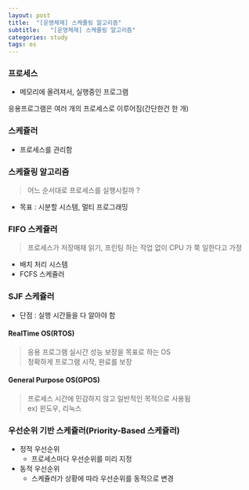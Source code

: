 ```yaml
---
layout: post
title:  "[운영체제] 스케쥴링 알고리즘"
subtitle:   "[운영체제] 스케쥴링 알고리즘"
categories: study
tags: os
---
```



### 프로세스
- 메모리에 올려져서, 실행중인 프로그램

응용프로그램은 여러 개의 프로세스로 이루어짐(간단한건 한 개)

### 스케쥴러  
- 프로세스를 관리함


### 스케쥴링 알고리즘  
> 어느 순서대로 프로세스를 실행시킬까 ?
- 목표 : 시분할 시스템, 멀티 프로그래밍  

### FIFO 스케쥴러  
> 프로세스가 저장매채 읽기, 프린팅 하는 작업 없이 CPU 가 쭉 일한다고 가정
- 배치 처리 시스템
- FCFS 스케쥴러 


### SJF 스케쥴러 
- 단점 : 실행 시간들을 다 알아야 함


#### RealTime OS(RTOS)

>응용 프로그램 실시간 성능 보장을 목표로 하는 OS  
> 정확하게 프로그램 시작, 완료를 보장

#### General Purpose OS(GPOS)  
> 프로세스 시간에 민감하지 않고 일반적인 목적으로 사용됨  
> ex) 윈도우, 리눅스

### 우선순위 기반 스케쥴러(Priority-Based 스케쥴러)  
- 정적 우선순위
  - 프로세스마다 우선순위를 미리 지정
- 동적 우선순위
  - 스케쥴러가 상황에 따라 우선순위를 동적으로 변경

